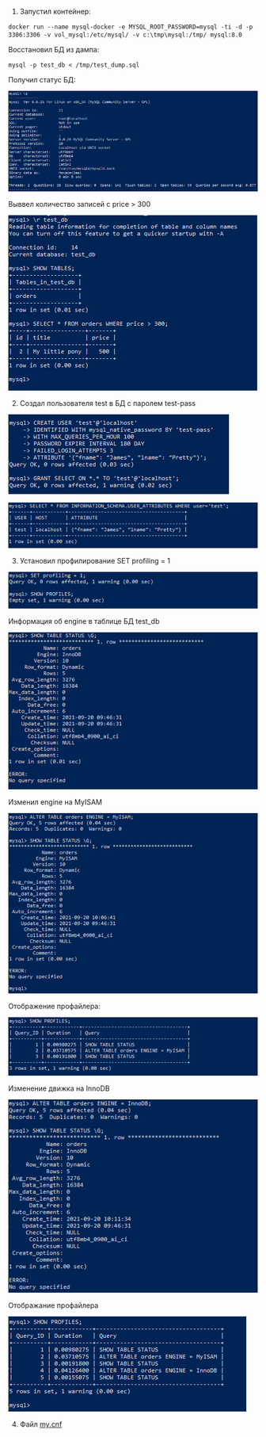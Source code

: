 1. Запустил контейнер:
```shell
docker run --name mysql-docker -e MYSQL_ROOT_PASSWORD=mysql -ti -d -p 3306:3306 -v vol_mysql:/etc/mysql/ -v c:\tmp\mysql:/tmp/ mysql:8.0
```
Восстановил БД из дампа:
```shell
mysql -p test_db < /tmp/test_dump.sql
```
Получил статус БД: 

![img.png](img.png)

Выввел количество записей с price > 300

![img_1.png](img_1.png)

2. Создал пользователя test в БД c паролем test-pass

![img_2.png](img_2.png)

![img_3.png](img_3.png)

3. Установил профилирование SET profiling = 1

![img_4.png](img_4.png)

Информация об engine в таблице БД test_db

![img_5.png](img_5.png)

Изменил engine на MyISAM

![img_6.png](img_6.png)

Отображение профайлера:

![img_7.png](img_7.png)

Изменение движка на InnoDB

![img_8.png](img_8.png)

Отображание профайлера

![img_9.png](img_9.png)

4. Файл <a href="https://github.com/sakhnail/sysadm-homeworks/blob/main/06-db-03-mysql/my.cnf">my.cnf</a>
